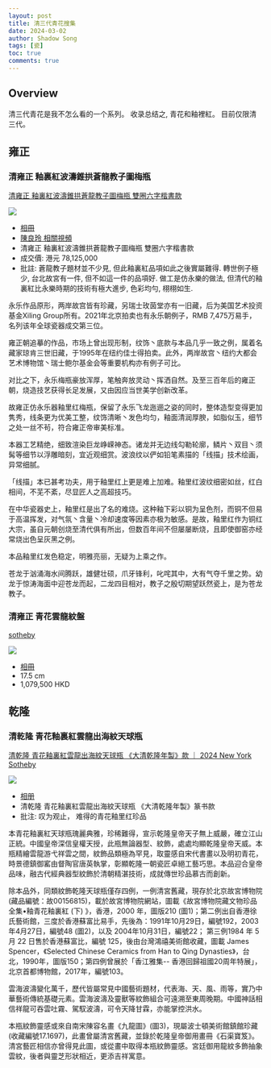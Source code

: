 ```yaml
---
layout: post
title: 清三代青花搜集
date: 2024-03-02
author: Shadow Song
tags: [瓷]
toc: true
comments: true
---
```


## Overview

清三代青花是我不怎么看的一个系列。 收录总结之, 青花和釉裡紅。  目前仅限清三代。  

	

## 雍正

### 清雍正 釉裏紅波濤錐拱蒼龍教子圖梅瓶


[清雍正 釉裏紅波濤錐拱蒼龍教子圖梅瓶 雙圈六字楷書款](https://www.christies.com.cn/zh/lot/lot-6481265)

![](https://lh3.googleusercontent.com/pw/AP1GczOBAgo-ieAZTIxufSSPClpTGLm59T8YTHj4AwivFl9JSYYnYfy9oa37vlos96utHYob1LapwnavfhvyfGrxi3P4sNkzjp5Pv8KFeA2MrhhPUfDHt5sxqHZAn2g6kX4AdoHlkAZkuQbXfCeaJ3ib3u1Onw=w970-h1294-s-no-gm?authuser=1)

- [相冊](https://photos.app.goo.gl/DjGdgsGRs1N4XJR98)
- [陳良玲 相關視頻](https://www.youtube.com/watch?v=GFsqNshIMvQ&t=42s)
- 清雍正 釉裏紅波濤錐拱蒼龍教子圖梅瓶 雙圈六字楷書款
- 成交價: 港元 78,125,000
- 批註:  蒼龍教子題材並不少見, 但此釉裏紅品項如此之後實屬難得. 轉世例子極少, 台北故宮有一件, 但不如這一件的品項好. 做工是仿永樂的做法, 但清代的釉裏紅比永樂時期的技術有極大進步, 色彩均勻, 栩栩如生. 

永乐作品原形，两岸故宫皆有珍藏，另瑞士玫茵堂亦有一旧藏，后为美国艺术投资基金Xiling Group所有。2021年北京拍卖也有永乐朝例子，RMB 7,475万易手，名列该年全球瓷器成交第三位。

雍正朝追摹的作品，市场上曾出现形制，纹饰丶底款与本品几乎一致之例，属着名藏家琼肯三世旧藏，于1995年在纽约佳士得拍卖。此外，两岸故宫丶纽约大都会艺术博物馆丶瑞士鲍尔基金会等重要机构亦有例子可比。

对比之下，永乐梅瓶豪放浑厚，笔触奔放灵动丶挥洒自然。及至三百年后的雍正朝，烧造技艺获得长足发展，又由因应当世美学创新改革。

故雍正仿永乐器釉里红梅瓶，保留了永乐飞龙迤逦之姿的同时，整体造型变得更加隽秀，线条更为优美工整，纹饰清晰丶发色均匀，釉面清润厚腴，如脂似玉，细节之处一丝不茍，符合雍正帝审美标准。

本器工艺精绝，细致渲染巨龙峥嵘神态。诸龙并无边线勾勒轮廓，鳞片丶双目丶须髯等细节以浮雕暗刻，宜近观细赏。波浪纹以俨如铅笔素描的「线描」技术绘画，异常细腻。

「线描」本已甚考功夫，用于釉里红上更是难上加难。釉里红波纹细密如丝，红白相间，不芜不紊，尽显匠人之高超技巧。

在中华瓷器史上，釉里红是出了名的难烧。这种釉下彩以铜为呈色剂，而铜不但易于高温挥发，对气氛丶含量丶冷却速度等因素亦极为敏感。是故，釉里红作为铜红大宗，虽自元朝创烧至清代俱有所出，但数百年间不但屡屡断烧，且即使御窑亦经常烧出色呈灰黑之例。

本品釉里红发色稳定，明雅亮丽，无疑为上乘之作。

苍龙于汹涌海水间腾跃，雄健壮硕，爪牙锋利，叱咤其中，大有气夺千里之势。幼龙于惊涛海面中迎苍龙而起，二龙四目相对，教子之殷切期望跃然瓷上，是为苍龙教子。

### 清雍正 青花雲龍紋盤

[sotheby](https://www.sothebys.com/en/buy/auction/2024/the-dragon-emperor-chinese-art/a-fine-blue-and-white-dragon-dish-mark-and-period)

![](https://lh3.googleusercontent.com/pw/AP1GczNqfNrStazTT3s5klIyU-1VNySDZpAtz9zLYbyulnv3UeUQ3BZHLiKcsRZCal9sRA5vBshV0-AyfuDdHhVvdCUrDfR6pcLI3wNg_XS7dmcKzabsRMk9Pknt03r4dBHO8hYLMJ7pgISFMmzOzkEJNi6Amg=w915-h1294-s-no-gm?authuser=0)

- [相冊](https://photos.app.goo.gl/xWkrMp8YNZv3dWbe7)
- 17.5 cm
- 1,079,500 HKD


## 乾隆

### 清乾隆 青花釉裏紅雲龍出海紋天球瓶 

[清乾隆 青花釉裏紅雲龍出海紋天球瓶 《大清乾隆年製》款 ｜ 2024 New York Sotheby](https://www.sothebys.com/en/buy/auction/2024/important-chinese-art/a-magnificent-and-exceptionally-rare-underglaze?locale=en)

![](https://lh3.googleusercontent.com/pw/AP1GczM8wsbTB20EBacVQkaLc5DRhwfj52oSjlcSQPfWuSODxQnFp1Q3sRPUSGE47SRwMnxMU4I85fVKQ6xm_9vCKwJ3GrLAXRO-MjNybkf_mbUDdap6iN60Cq24GDQH8-2h1BP9uQ9fO6rRk5qI1n445Sj2Jg=w1294-h1294-s-no-gm?authuser=1)

- [相册](https://photos.app.goo.gl/xT6icPTXdZXsyEjP9)
- 清乾隆 青花釉裏紅雲龍出海紋天球瓶 《大清乾隆年製》篆书款
- 批注: 叹为观止， 难得的青花釉里红珍品

本青花釉裏紅天球瓶瑰麗典雅，珍稀難得，宣示乾隆皇帝天子無上威嚴，確立江山正統。中國皇帝深信皇權天授，此瓶無論器型、紋飾，處處均顯乾隆皇帝天威。本瓶精繪雲龍游弋祥雲之間，紋飾品類極為罕見，取靈感自宋代書畫以及明初青花，時景德鎮御窰由督陶官唐英執掌，彰顯乾隆一朝瓷匠卓絕工藝巧思。本品迎合皇帝品味，融古代經典器型紋飾於清朝精湛技術，成就傳世珍品慕古而創新。



除本品外，同類紋飾乾隆天球瓶僅存四例，一例清宮舊藏，現存於北京故宮博物院 (藏品編號：故00156815)，載於故宮博物院網站，圖載《故宮博物院藏文物珍品全集•釉青花釉裏紅 (下) 》，香港，2000 年，圖版210 (圖1)；第二例出自香港徐氏藝術館，三度於香港蘇富比易手，先後為：1991年10月29日，編號192，2003年4月27日，編號48 (圖2)，以及 2004年10月31日，編號22； 第三例1984 年 5 月 22 日售於香港蘇富比，編號 125，後由台灣鴻禧美術館收藏，圖載 James Spencer，《Selected Chinese Ceramics from Han to Qing Dynasties》，台北，1990年，圖版150；第四例曾展於「香江雅集-- 香港回歸祖國20周年特展」，北京首都博物館，2017年，編號103。



雲海波濤變化萬千，歷代皆屬常見中國藝術題材，代表海、天、風、雨等，實乃中華藝術傳統基礎元素。雲海波濤及靈獸等紋飾組合可遠溯至東周晚期。中國神話相信祥龍可吞雲吐霧、駕馭波濤，可令天降甘霖，亦能掌控洪水。



本瓶紋飾靈感或來自南宋陳容名畫《九龍圖》(圖3)，現屬波士頓美術館鎮館珍藏 (收藏編號17.1697)，此畫曾屬清宮舊藏，並錄於乾隆皇帝御用畫冊《石渠寶笈》。清宮藝匠相信亦曾得見此圖，或從畫中取得本瓶紋飾靈感。宮廷御用龍紋多飾抽象雲紋，後者與靈芝形狀相近，更添吉祥寓意。